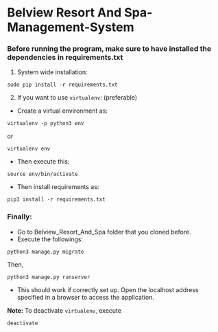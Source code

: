 # Belview Resort And Spa-Management-System 

### Before running the program, make sure to have installed the dependencies in requirements.txt 
1. System wide installation:
```shell
sudo pip install -r requirements.txt
```
2. If you want to use `virtualenv`: (preferable)
* Create a virtual environment as:
```shell
virtualenv -p python3 env
```
or
```shell
virtualenv env
```
* Then execute this:
```shell
source env/bin/activate
```
* Then install requirements as:
```shell
pip3 install -r requirements.txt
```
### Finally:
* Go to Belview_Resort_And_Spa folder that you cloned before.
* Execute the followings: 
```shell
python3 manage.py migrate
```
Then,
```shell
python3 manage.py runserver
```
* This should work if correctly set up. Open the localhost address specified in a browser to access the application.

__Note:__ To deactivate `virtualenv`, execute 
```shell 
deactivate
```
